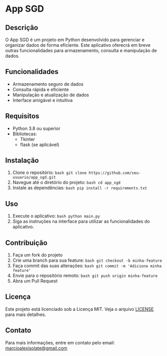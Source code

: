 # App SGD

## Descrição
O App SGD é um projeto em Python desenvolvido para gerenciar e organizar dados de forma eficiente. Este aplicativo oferecrá em breve outras funcionalidades para armazenamento, consulta e manipulação de dados.

## Funcionalidades
- Armazenamento seguro de dados
- Consulta rápida e eficiente
- Manipulação e atualização de dados
- Interface amigável e intuitiva

## Requisitos
- Python 3.8 ou superior
- Bibliotecas: 
    - Tkinter
    - flask (se aplicável)

## Instalação
1. Clone o repositório:
        ```bash
        git clone https://github.com/seu-usuario/app_sgd.git
        ```
2. Navegue até o diretório do projeto:
        ```bash
        cd app_sgd
        ```
3. Instale as dependências:
        ```bash
        pip install -r requirements.txt
        ```

## Uso
1. Execute o aplicativo:
        ```bash
        python main.py
        ```
2. Siga as instruções na interface para utilizar as funcionalidades do aplicativo.

## Contribuição
1. Faça um fork do projeto
2. Crie uma branch para sua feature:
        ```bash
        git checkout -b minha-feature
        ```
3. Faça commit das suas alterações:
        ```bash
        git commit -m 'Adiciona minha feature'
        ```
4. Envie para o repositório remoto:
        ```bash
        git push origin minha-feature
        ```
5. Abra um Pull Request

## Licença
Este projeto está licenciado sob a Licença MIT. Veja o arquivo [LICENSE](LICENSE) para mais detalhes.

## Contato
Para mais informações, entre em contato pelo email: marcioalexisolate@gmail.com